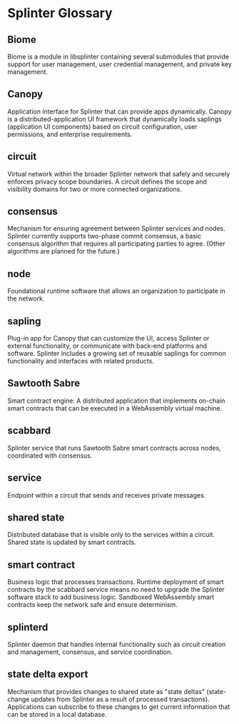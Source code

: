 <!--
  Copyright 2018-2020 Cargill Incorporated

  Licensed under the Apache License, Version 2.0 (the "License");
  you may not use this file except in compliance with the License.
  You may obtain a copy of the License at

      http://www.apache.org/licenses/LICENSE-2.0

  Unless required by applicable law or agreed to in writing, software
  distributed under the License is distributed on an "AS IS" BASIS,
  WITHOUT WARRANTIES OR CONDITIONS OF ANY KIND, either express or implied.
  See the License for the specific language governing permissions and
  limitations under the License.
-->
# Splinter Glossary

## Biome

Biome is a module in libsplinter containing several submodules that provide
support for user management, user credential management, and private key
management.

## Canopy

Application interface for Splinter that can provide apps dynamically.
Canopy is a distributed-application UI framework that dynamically loads saplings
(application UI components) based on circuit configuration, user permissions,
and enterprise requirements.

## circuit

Virtual network within the broader Splinter network that safely and securely
enforces privacy scope boundaries. A circuit defines the scope and visibility
domains for two or more connected organizations.

## consensus

Mechanism for ensuring agreement between Splinter services and nodes. Splinter
currently supports two-phase commit consensus, a basic consensus algorithm that
requires all participating parties to agree. (Other algorithms are planned for
the future.)

## node

Foundational runtime software that allows an organization to participate
in the network.

## sapling

Plug-in app for Canopy that can customize the UI, access Splinter or external
functionality, or communicate with back-end platforms and software.
Splinter includes a growing set of reusable saplings for common functionality
and interfaces with related products.

## Sawtooth Sabre

Smart contract engine: A distributed application that implements on-chain smart
contracts that can be executed in a WebAssembly virtual machine.

## scabbard

Splinter service that runs Sawtooth Sabre smart contracts across nodes,
coordinated with consensus.

## service

Endpoint within a circuit that sends and receives private messages.

## shared state

Distributed database that is visible only to the services within a circuit.
Shared state is updated by smart contracts.

## smart contract

Business logic that processes transactions. Runtime deployment of smart
contracts by the scabbard service means no need to upgrade the Splinter software
stack to add business logic. Sandboxed WebAssembly smart contracts keep the
network safe and ensure determinism.

## splinterd

Splinter daemon that handles internal functionality such as circuit creation and
management, consensus, and service coordination.

## state delta export

Mechanism that provides changes to shared state as "state deltas" (state-change
updates from Splinter as a result of processed transactions).
Applications can subscribe to these changes to get current information that can
be stored in a local database.

